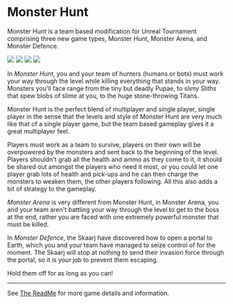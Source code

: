 # Monster Hunt

Monster Hunt is a team based modification for Unreal Tournament comprising three 
new game types, Monster Hunt, Monster Arena, and Monster Defence.

![](https://i.imgur.com/JbONX4W.gif)
![](https://i.imgur.com/RnnNFtV.gif)
![](https://i.imgur.com/eChzYGK.gif)
![](https://i.imgur.com/NrwE753.gif)

In *Monster Hunt*, you and your team of hunters (humans or bots) must work your 
way through the level while killing everything that stands in your way. 
Monsters you'll face range from the tiny but deadly Pupae, to slimy Sliths
that spew blobs of slime at you, to the huge stone-throwing Titans.

Monster Hunt is the perfect blend of multiplayer and single player, single 
player in the sense that the levels and style of Monster Hunt are very much 
like that of a single player game, but the team based gameplay gives it a great
multiplayer feel.

Players must work as a team to survive, players on their own will be 
overpowered by the monsters and sent back to the beginning of the level. 
Players shouldn't grab all the health and ammo as they come to it, it should be
shared out amongst the players who need it most, or you could let one player 
grab lots of health and pick-ups and he can then charge the monsters to weaken
them, the other players following. All this also adds a bit of strategy to the
gameplay.

*Monster Arena* is very different from Monster Hunt, in Monster Arena, you and 
your team aren't battling your way through the level to get to the boss at the
end, rather you are faced with one extremely powerful monster that must be 
killed.

In *Monster Defence*, the Skaarj have discovered how to open a portal to Earth,
which you and your team have managed to seize control of for the moment. The
Skaarj will stop at nothing to send their invasion force through the portal, so
it is your job to prevent them escaping.

Hold them off for as long as you can!

---

See [The ReadMe](resources/Help/MonsterHunt/ReadMe.html) for more game details and 
information.
